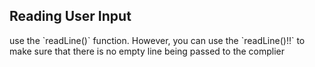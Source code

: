 ## Reading User Input

<p>use the `readLine()` function. However, you can use the `readLine()!!` to make sure that there is no empty line being passed to the complier</p>
